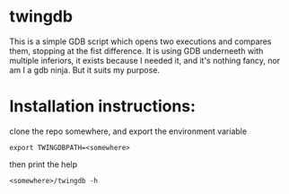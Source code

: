 # twingdb

This is a simple GDB script which opens two executions and compares them, stopping at the fist difference.
It is using GDB underneeth with multiple inferiors, it exists because I needed it, and it's nothing fancy, nor
am I a gdb ninja. But it suits my purpose.

# Installation instructions:
clone the repo somewhere, and export the environment variable 
```
export TWINGDBPATH=<somewhere>
```

then print the help
```
<somewhere>/twingdb -h
```
